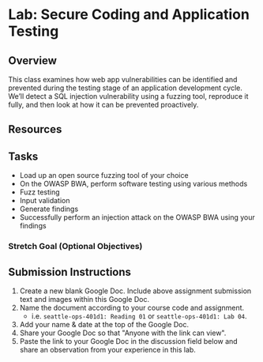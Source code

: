 # Lab: Secure Coding and Application Testing

## Overview

This class examines how web app vulnerabilities can be identified and prevented during the testing stage of an application development cycle. We’ll detect a SQL injection vulnerability using a fuzzing tool, reproduce it fully, and then look at how it can be prevented proactively.

## Resources

## Tasks

- Load up an open source fuzzing tool of your choice
- On the OWASP BWA, perform software testing using various methods
- Fuzz testing
- Input validation
- Generate findings
- Successfully perform an injection attack on the OWASP BWA using your findings

### Stretch Goal (Optional Objectives)

## Submission Instructions

1. Create a new blank Google Doc. Include above assignment submission text and images within this Google Doc.
1. Name the document according to your course code and assignment.
   - i.e. `seattle-ops-401d1: Reading 01` or `seattle-ops-401d1: Lab 04`.
1. Add your name & date at the top of the Google Doc.
1. Share your Google Doc so that "Anyone with the link can view".
1. Paste the link to your Google Doc in the discussion field below and share an observation from your experience in this lab.
